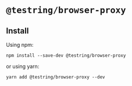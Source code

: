 # `@testring/browser-proxy`



## Install
Using npm:

```
npm install --save-dev @testring/browser-proxy
```

or using yarn:

```
yarn add @testring/browser-proxy --dev
```